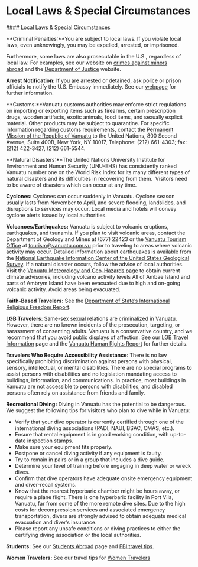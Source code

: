 # Local Laws & Special Circumstances

[#### Local Laws & Special Circumstances](javascript:void(0); "Local Laws & Special Circumstances")

**Criminal Penalties:**You are subject to local laws. If you violate local laws, even unknowingly, you may be expelled, arrested, or imprisoned.

Furthermore, some laws are also prosecutable in the U.S., regardless of local law. For examples, see our website on [crimes against minors abroad](http://travel.state.gov/content/passports/en/emergencies/arrest/criminalpenalties.html) and the [Department of Justice](https://www.justice.gov/jm/criminal-resource-manual-1617-extraterritorial-criminal-jurisdiction-18-usc-112-878-970-1116) website.

**Arrest Notification:** If you are arrested or detained, ask police or prison officials to notify the U.S. Embassy immediately. See our [webpage](http://travel.state.gov/content/passports/english/emergencies/arrest.html) for further information.

**Customs:**Vanuatu customs authorities may enforce strict regulations on importing or exporting items such as firearms, certain prescription drugs, wooden artifacts, exotic animals, food items, and sexually explicit material. Other products may be subject to quarantine. For specific information regarding customs requirements, contact the [Permanent Mission of the Republic of Vanuatu](https://www.un.int/vanuatu/content/permanent-mission-republic-vanuatu-united-nations-0) to the United Nations, 800 Second Avenue, Suite 400B, New York, NY 10017, Telephone: (212) 661-4303; fax: (212) 422-3427, (212) 661-5544.

**Natural Disasters:**The United Nations University Institute for Environment and Human Security (UNU-EHS) has consistently ranked Vanuatu number one on the World Risk Index for its many different types of natural disasters and its difficulties in recovering from them.  Visitors need to be aware of disasters which can occur at any time.

**Cyclones:** Cyclones can occur suddenly in Vanuatu. Cyclone season usually lasts from November to April, and severe flooding, landslides, and disruptions to services may occur. Local media and hotels will convey cyclone alerts issued by local authorities.

**Volcanoes/Earthquakes:** Vanuatu is subject to volcanic eruptions, earthquakes, and tsunamis. If you plan to visit volcanic areas, contact the Department of Geology and Mines at (677) 22423 or the [Vanuatu Tourism Office](mailto:tourism@vanuatu.com.vu) at tourism@vanuatu.com.vu prior to traveling to areas where volcanic activity may occur. Detailed information about earthquakes is available from the [National Earthquake Information Center of the United States Geological Survey](https://earthquake.usgs.gov/earthquakes/). If a natural disaster occurs, follow the advice of local authorities. Visit the [Vanuatu Meteorology and Geo-Hazards page](https://www.vmgd.gov.vu/vmgd/index.php) to obtain current climate advisories, including volcano activity levels All of Ambae Island and parts of Ambrym Island have been evacuated due to high and on-going volcanic activity. Avoid areas being evacuated.

**Faith-Based Travelers:** See the [Department of State’s International Religious Freedom Report](https://www.state.gov/reports/2017-report-on-international-religious-freedom/).

**LGB Travelers**: Same-sex sexual relations are criminalized in Vanuatu. However, there are no known incidents of the prosecution, targeting, or harassment of consenting adults. Vanuatu is a conservative country, and we recommend that you avoid public displays of affection. See our [LGB Travel Information](https://travel.state.gov/content/travel/en/international-travel/before-you-go/travelers-with-special-considerations/lgbti.html) page and the [Vanuatu Human Rights Report](https://www.state.gov/j/drl/rls/hrrpt/humanrightsreport/index.htm?year=2018&dlid=289093#wrapper) for further details.

**Travelers Who Require Accessibility Assistance**: There is no law specifically prohibiting discrimination against persons with physical, sensory, intellectual, or mental disabilities. There are no special programs to assist persons with disabilities and no legislation mandating access to buildings, information, and communications. In practice, most buildings in Vanuatu are not accessible to persons with disabilities, and disabled persons often rely on assistance from friends and family.

**Recreational Diving:** Diving in Vanuatu has the potential to be dangerous. We suggest the following tips for visitors who plan to dive while in Vanuatu:

* Verify that your dive operator is currently certified through one of the international diving associations (PADI, NAUI, BSAC, CMAS, etc.).
* Ensure that rental equipment is in good working condition, with up-to-date inspection stamps.
* Make sure your equipment fits properly.
* Postpone or cancel diving activity if any equipment is faulty.
* Try to remain in pairs or in a group that includes a dive guide.
* Determine your level of training before engaging in deep water or wreck dives.
* Confirm that dive operators have adequate onsite emergency equipment and diver-recall systems.
* Know that the nearest hyperbaric chamber might be hours away, or require a plane flight. There is one hyperbaric facility in Port Vila, Vanuatu, far from some of the more remote dive sites. Due to the high costs for decompression services and associated emergency transportation, divers are strongly advised to obtain adequate medical evacuation and diver’s insurance.
* Please report any unsafe conditions or diving practices to either the certifying diving association or the local authorities.

**Students:** See our [Students Abroad](http://travel.state.gov/content/studentsabroad/en.html) page and [FBI travel tips](https://www.fbi.gov/news/stories/advice-for-us-college-students-abroad).

**Women Travelers:** See our travel tips for [Women Travelers](http://travel.state.gov/content/passports/en/go/Women.html)